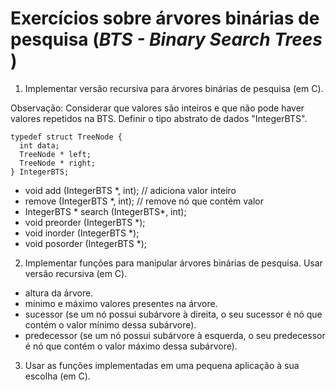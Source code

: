 # Exercícios sobre árvores binárias de pesquisa (_BTS - Binary Search Trees_ )

1. Implementar versão recursiva para árvores binárias de pesquisa (em C).

Observação: Considerar que valores são inteiros e que não pode haver valores repetidos na BTS.
Definir o tipo abstrato de dados "IntegerBTS".

```
typedef struct TreeNode {
  int data;
  TreeNode * left;
  TreeNode * right;
} IntegerBTS;
```

- void add (IntegerBTS *, int); // adiciona valor inteiro 
- remove (IntegerBTS *, int); // remove nó que contém valor 
- IntegerBTS * search (IntegerBTS*, int);
- void preorder (IntegerBTS *);
- void inorder (IntegerBTS *);
- void posorder (IntegerBTS *);

2. Implementar funções para manipular árvores binárias de pesquisa. Usar versão recursiva (em C).

- altura da árvore.
- mínimo e máximo valores presentes na árvore.
- sucessor (se um nó possui subárvore à direita, o seu sucessor é nó que contém o valor mínimo dessa subárvore).
- predecessor (se um nó possui subárvore à esquerda, o seu predecessor é nó que contém o valor máximo dessa subárvore).

3. Usar as funções implementadas em uma pequena aplicação à sua escolha (em C).
